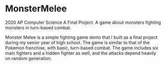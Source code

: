 # MonsterMelee
2020 AP Computer Science A Final Project. A game about monsters fighting monsters in turn-based combat.

Monster Melee is a simple fighting game demo that I built as a final project during my senior year of high school. The game is similar to that of the Pokemon franchise, with basic, turn-based combat. The game includes six main fighters and a hidden fighter as well, and the attacks depend heavily on random generation.
